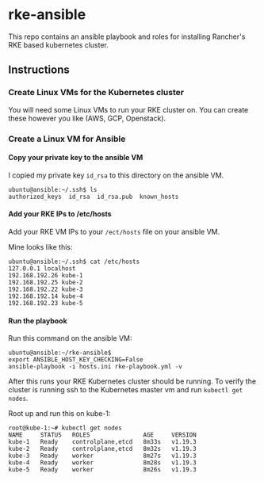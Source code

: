 # rke-ansible

This repo contains an ansible playbook and roles for installing
Rancher's RKE based kubernetes cluster.

## Instructions

### Create Linux VMs for the Kubernetes cluster

You will need some Linux VMs to run your RKE cluster on.  You can 
create these however you like (AWS, GCP, Openstack).

### Create a Linux VM for Ansible

#### Copy your private key to the ansible VM

I copied my private key `id_rsa` to this directory on the ansible VM.

```angular2html
ubuntu@ansible:~/.ssh$ ls
authorized_keys  id_rsa  id_rsa.pub  known_hosts
```

#### Add your RKE IPs to /etc/hosts

Add your RKE VM IPs to your `/ect/hosts` file on your ansible VM.

Mine looks like this:

```angular2html
ubuntu@ansible:~/.ssh$ cat /etc/hosts
127.0.0.1 localhost
192.168.192.26 kube-1
192.168.192.25 kube-2
192.168.192.22 kube-3
192.168.192.14 kube-4
192.168.192.23 kube-5

```

#### Run the playbook

Run this command on the ansible VM:

```angular2html
ubuntu@ansible:~/rke-ansible$ 
export ANSIBLE_HOST_KEY_CHECKING=False
ansible-playbook -i hosts.ini rke-playbook.yml -v
```

After this runs your RKE Kubernetes cluster should be running.
To verify the cluster is running ssh to the Kubernetes master vm and run `kubectl get nodes`.

Root up and run this on kube-1:

```ubuntu@kube-1:~$ sudo su -
root@kube-1:~# kubectl get nodes
NAME     STATUS   ROLES               AGE     VERSION
kube-1   Ready    controlplane,etcd   8m33s   v1.19.3
kube-2   Ready    controlplane,etcd   8m32s   v1.19.3
kube-3   Ready    worker              8m27s   v1.19.3
kube-4   Ready    worker              8m28s   v1.19.3
kube-5   Ready    worker              8m26s   v1.19.3
```

